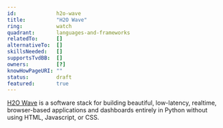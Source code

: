 ```yaml
---
id:				h2o-wave
title:      	"H2O Wave"
ring:       	watch
quadrant:   	languages-and-frameworks
relatedTo:		[]
alternativeTo:	[]
skillsNeeded:	[]
supportsTvdBB:	[]
owners:         [?] 
knowHowPageURI:	""  
status:			draft
featured:       true
---
```


[H2O Wave](https://h2oai.github.io/wave/) is a software stack for building beautiful, low-latency, realtime, browser-based applications and dashboards entirely in Python without using HTML, Javascript, or CSS.